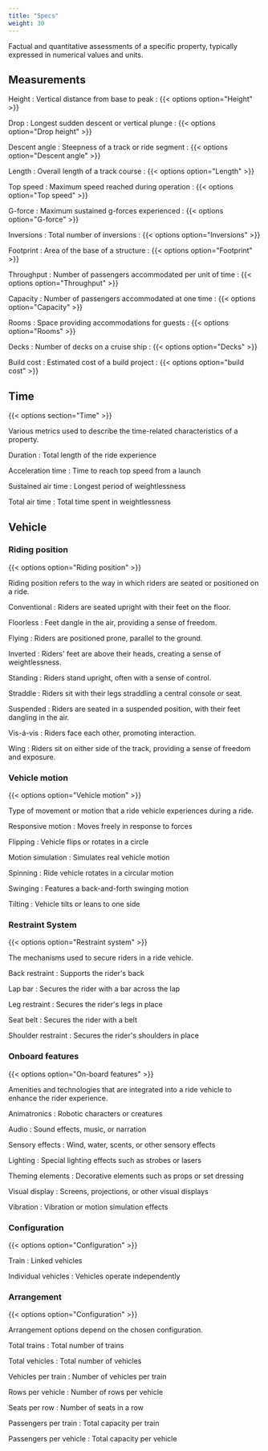 ```yaml
---
title: "Specs"
weight: 30
---
```


Factual and quantitative assessments of a specific property, typically expressed in numerical values and units.

## Measurements

Height
: Vertical distance from base to peak
: {{< options option="Height" >}}

Drop
: Longest sudden descent or vertical plunge
: {{< options option="Drop height" >}}

Descent angle
: Steepness of a track or ride segment
: {{< options option="Descent angle" >}}

Length
: Overall length of a track course
: {{< options option="Length" >}}

Top speed
: Maximum speed reached during operation
: {{< options option="Top speed" >}}

G-force
: Maximum sustained g-forces experienced
: {{< options option="G-force" >}}

Inversions
: Total number of inversions
: {{< options option="Inversions" >}}

Footprint
: Area of the base of a structure
: {{< options option="Footprint" >}}

Throughput
: Number of passengers accommodated per unit of time
: {{< options option="Throughput" >}}

Capacity
: Number of passengers accommodated at one time
: {{< options option="Capacity" >}}

Rooms
: Space providing accommodations for guests
: {{< options option="Rooms" >}}

Decks
: Number of decks on a cruise ship
: {{< options option="Decks" >}}

Build cost
: Estimated cost of a build project
: {{< options option="build cost" >}}

## Time
{{< options section="Time" >}}

Various metrics used to describe the time-related characteristics of a property.

Duration
: Total length of the ride experience

Acceleration time
: Time to reach top speed from a launch

Sustained air time
: Longest period of weightlessness

Total air time
: Total time spent in weightlessness


## Vehicle

### Riding position
{{< options option="Riding position" >}}

Riding position refers to the way in which riders are seated or positioned on a ride.

Conventional
: Riders are seated upright with their feet on the floor.

Floorless
: Feet dangle in the air, providing a sense of freedom.

Flying
: Riders are positioned prone, parallel to the ground.

Inverted
: Riders' feet are above their heads, creating a sense of weightlessness.

Standing
: Riders stand upright, often with a sense of control.

Straddle
: Riders sit with their legs straddling a central console or seat.

Suspended
: Riders are seated in a suspended position, with their feet dangling in the air.

Vis-á-vis
: Riders face each other, promoting interaction.

Wing
: Riders sit on either side of the track, providing a sense of freedom and exposure.

### Vehicle motion
{{< options option="Vehicle motion" >}}

Type of movement or motion that a ride vehicle experiences during a ride.

Responsive motion
: Moves freely in response to forces

Flipping
: Vehicle flips or rotates in a circle

Motion simulation
: Simulates real vehicle motion

Spinning
: Ride vehicle rotates in a circular motion

Swinging
: Features a back-and-forth swinging motion

Tilting
: Vehicle tilts or leans to one side


### Restraint System
{{< options option="Restraint system" >}}

The mechanisms used to secure riders in a ride vehicle.

Back restraint
: Supports the rider's back

Lap bar
: Secures the rider with a bar across the lap

Leg restraint
: Secures the rider's legs in place

Seat belt
: Secures the rider with a belt

Shoulder restraint
: Secures the rider's shoulders in place



### Onboard features
{{< options option="On-board features" >}}

Amenities and technologies that are integrated into a ride vehicle to enhance the rider experience.

Animatronics
: Robotic characters or creatures

Audio
: Sound effects, music, or narration

Sensory effects
: Wind, water, scents, or other sensory effects

Lighting
: Special lighting effects such as strobes or lasers

Theming elements
: Decorative elements such as props or set dressing

Visual display
: Screens, projections, or other visual displays

Vibration
: Vibration or motion simulation effects


### Configuration
{{< options option="Configuration" >}}

Train
: Linked vehicles

Individual vehicles
: Vehicles operate independently


### Arrangement 
{{< options option="Configuration" >}}

Arrangement options depend on the chosen configuration.

Total trains
: Total number of trains

Total vehicles
: Total number of vehicles

Vehicles per train
: Number of vehicles per train

Rows per vehicle
: Number of rows per vehicle

Seats per row
: Number of seats in a row

Passengers per train
: Total capacity per train

Passengers per vehicle
: Total capacity per vehicle



